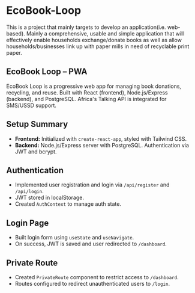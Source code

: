 # EcoBook-Loop
This is a project that mainly targets to develop an application(i.e. web-based). Mainly a comprehensive, usable and simple application that will effectively enable households exchange/donate books as well as allow households/businesses link up with paper mills in need of recyclable print paper.
## EcoBook Loop – PWA

EcoBook Loop is a progressive web app for managing book donations, recycling, and reuse. Built with React (frontend), Node.js/Express (backend), and PostgreSQL. Africa's Talking API is integrated for SMS/USSD support.

## Setup Summary

- **Frontend:** Initialized with `create-react-app`, styled with Tailwind CSS.
- **Backend:** Node.js/Express server with PostgreSQL. Authentication via JWT and bcrypt.

## Authentication

- Implemented user registration and login via `/api/register` and `/api/login`.
- JWT stored in localStorage.
- Created `AuthContext` to manage auth state.

## Login Page

- Built login form using `useState` and `useNavigate`.
- On success, JWT is saved and user redirected to `/dashboard`.

## Private Route

- Created `PrivateRoute` component to restrict access to `/dashboard`.
- Routes configured to redirect unauthenticated users to `/login`.



